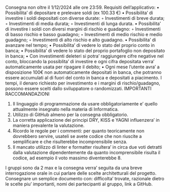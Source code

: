 Consegna non oltre il 1/12/2024 alle ore 23:59.
Requisiti dell’applicativo:
• Possibilita’ di depositare e prelevare soldi (ex 100.33 €)
• Possibilita’ di investire i soldi depositati con diverse durate:
◦ Investimenti di breve durata;
◦ Investimenti di media durata;
◦ Investimenti di lunga durata.
• Possibilita’ di investire i soldi con diversi margini di rischio e guadagno:
◦ Investimenti di basso rischio e basso guadagno;
◦ Investimenti di medio rischio e medio guadagno;
◦ Investimenti di alto rischio e alto guadagno.
• Possibilita’ di avanzare nel tempo;
• Possibilita’ di vedere lo stato del proprio conto in banca;
• Possibilita’ di vedere lo stato del proprio portafoglio non depositato in banca;
• Con investimenti deleteri si potra’ raggiungere cifre negative nel conto, bloccando la
possiblita’ di investire e ogni cifra depositata verra’ automaticamente usata per ripagare il
debito;
• Ogni mese l’utente avra’ a disposizione 100€ non automaticamente depositati in banca, che
potranno essere accumulati al di fuori del conto in banca e depositati a piacimento.
I tempi, il denaro richiesto per investimento e i margini di rischio/guadagno, possono essere scelti
dallo sviluppatore o randomizzati.
IMPORTANTI RACCOMANDAZIONI
1. Il linguaggio di programmazione da usare obbligatoriamente e’ quello attualmente
insegnato nella materia di Informatica.
2. Utilizzo di GitHub almeno per la consegna obbligatorio.
3. La corretta applicazione dei principi DRY, KISS e YAGNI influenzera’ in maniera
prevalente la valutazione.
4. Ricordo le regole per i commenti: per quanto teoricamente non dovrebbero servire, usateli se
avete codice che non riuscite a semplificare e che risulterebbe incomprensibile senza.
5. Il mancato utilizzo di linter e formatter risultera’ in circa due voti detratti dalla
valutazione dipendentemente da quanto incomprensibile risulta il codice, ad esempio il
voto massimo diventerebbe 8.

I gruppi sono da 2 max e la consegna verra’ seguita da una breve interrogazione orale in cui parlare
delle scelte architetturali del progetto. Consegnare un semplice documento con: difficolta’ trovate,
razionale dietro le scelte piu’ importanti, nomi dei partecipanti al gruppo, link a GitHub.
